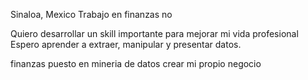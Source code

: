 
Sinaloa, Mexico
Trabajo en finanzas
no

Quiero desarrollar un skill importante para mejorar mi vida profesional
Espero aprender a extraer, manipular y presentar datos.

finanzas
puesto en mineria de datos
crear mi propio negocio

